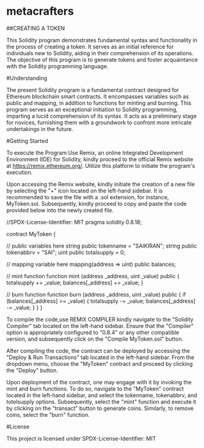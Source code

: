 # metacrafters
##CREATING A TOKEN

This Solidity program demonstrates fundamental syntax and functionality in the process of creating a token. It serves as an initial reference for individuals new to Solidity, aiding in their comprehension of its operations. The objective of this program is to generate tokens and foster acquaintance with the Solidity programming language.

#Understanding

The present Solidity program is a fundamental contract designed for Ethereum blockchain smart contracts. It encompasses variables such as public and mapping, in addition to functions for minting and burning. This program serves as an exceptional initiation to Solidity programming, imparting a lucid comprehension of its syntax. It acts as a preliminary stage for novices, furnishing them with a groundwork to confront more intricate undertakings in the future.

#Getting Started

To execute the Program Use Remix, an online Integrated Development Environment (IDE) for Solidity, kindly proceed to the official Remix website at https://remix.ethereum.org/. Utilize this platform to initiate the program's execution.

Upon accessing the Remix website, kindly initiate the creation of a new file by selecting the "+" icon located on the left-hand sidebar. It is recommended to save the file with a .sol extension, for instance, MyToken.sol. Subsequently, kindly proceed to copy and paste the code provided below into the newly created file.

//SPDX-License-Identifier: MIT
pragma solidity 0.8.18;

contract MyToken {

// public variables here
string public tokenname = "SAIKIRAN";
string public tokenabbrv = "SAI";
uint public totalsupply = 0;

// mapping variable here
mapping(address => uint) public balances;

// mint function
function mint (address _address, uint _value) public {
    totalsupply += _value;
    balances[_address] += _value;
}

// burn function
function burn (address _address, uint _value) public {
    if (balances[_address] >= _value) {
    totalsupply -= _value;
    balances[_address] -= _value;
    }
}
}

To compile the code,use REMIX COMPILER kindly navigate to the "Solidity Compiler" tab located on the left-hand sidebar. Ensure that the "Compiler" option is appropriately configured to "0.8.4" or any other compatible version, and subsequently click on the "Compile MyToken.sol" button.

After compiling the code, the contract can be deployed by accessing the "Deploy & Run Transactions" tab located in the left-hand sidebar. From the dropdown menu, choose the "MyToken" contract and proceed by clicking the "Deploy" button.

Upon deployment of the contract, one may engage with it by invoking the mint and burn functions. To do so, navigate to the "MyToken" contract located in the left-hand sidebar, and select the tokenname, tokenabbrv, and totelsupply options. Subsequently, select the "mint" function and execute it by clicking on the "transact" button to generate coins. Similarly, to remove coins, select the "burn" function.

#License

This project is licensed under SPDX-License-Identifier: MIT
